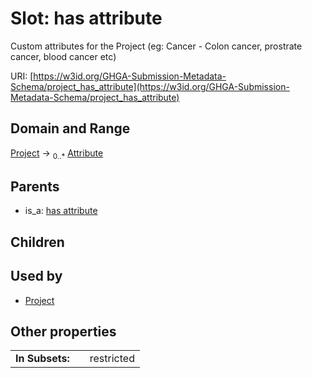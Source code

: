 
# Slot: has attribute


Custom attributes for the Project  (eg: Cancer - Colon cancer, prostrate cancer, blood cancer etc)

URI: [https://w3id.org/GHGA-Submission-Metadata-Schema/project_has_attribute](https://w3id.org/GHGA-Submission-Metadata-Schema/project_has_attribute)


## Domain and Range

[Project](Project.md) &#8594;  <sub>0..\*</sub> [Attribute](Attribute.md)

## Parents

 *  is_a: [has attribute](has_attribute.md)

## Children


## Used by

 * [Project](Project.md)

## Other properties

|  |  |  |
| --- | --- | --- |
| **In Subsets:** | | restricted |


